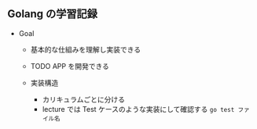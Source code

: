 ## Golang の学習記録

- Goal

  - 基本的な仕組みを理解し実装できる
  - TODO APP を開発できる

  - 実装構造
    - カリキュラムごとに分ける
    - lecture では Test ケースのような実装にして確認する `go test ファイル名`
